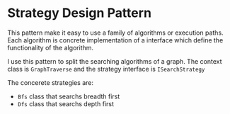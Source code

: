# Strategy Design Pattern

This pattern make it easy to use a family of algorithms or execution paths. Each algorithm is concrete implementation of a interface which define the functionality of the algorithm.

I use this pattern to split the searching algorithms of a graph. 
The context class is `GraphTraverse` and the strategy interface is `ISearchStrategy`

The concerete strategies are:
 - `Bfs` class that searchs breadth first
 - `Dfs` class that searchs depth first
